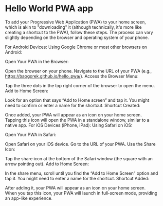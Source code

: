 Hello World PWA app
==========

To add your Progressive Web Application (PWA) to your home screen, which is akin to "downloading" it (although technically, it's more like creating a shortcut to the PWA), follow these steps. The process can vary slightly depending on the browser and operating system of your phone.

For Android Devices:
Using Google Chrome or most other browsers on Android:

Open Your PWA in the Browser:

Open the browser on your phone.
Navigate to the URL of your PWA (e.g., https://baogorek.github.io/hello_pwa/).
Access the Browser Menu:

Tap the three dots in the top right corner of the browser to open the menu.
Add to Home Screen:

Look for an option that says “Add to Home screen” and tap it.
You might need to confirm or enter a name for the shortcut.
Shortcut Created:

Once added, your PWA will appear as an icon on your home screen.
Tapping this icon will open the PWA in a standalone window, similar to a native app.
For iOS Devices (iPhone, iPad):
Using Safari on iOS:

Open Your PWA in Safari:

Open Safari on your iOS device.
Go to the URL of your PWA.
Use the Share Icon:

Tap the share icon at the bottom of the Safari window (the square with an arrow pointing out).
Add to Home Screen:

In the share menu, scroll until you find the “Add to Home Screen” option and tap it.
You might need to enter a name for the shortcut.
Shortcut Added:

After adding it, your PWA will appear as an icon on your home screen.
When you tap this icon, your PWA will launch in full-screen mode, providing an app-like experience.

